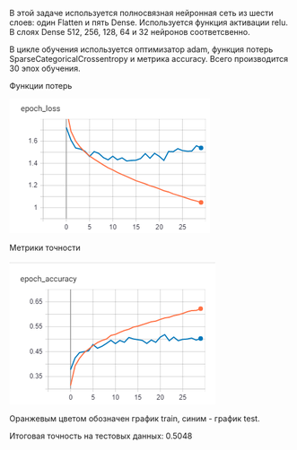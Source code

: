 В этой задаче используется полносвязная нейронная сеть из шести слоев: один Flatten и пять Dense. Используется функция активации relu. В слоях Dense 512, 256, 128, 64 и 32 нейронов соответсвенно.

В цикле обучения используется оптимизатор adam, функция потерь SparseCategoricalCrossentropy и метрика accuracy. Всего производится 30 эпох обучения.

Функции потерь

![Image alt](https://github.com/DmitryLemon/SMOMI/blob/master/Lab1/epoch_loss.png)

Метрики точности

![Image alt](https://github.com/DmitryLemon/SMOMI/blob/master/Lab1/epoch_acc.png)

Оранжевым цветом обозначен график train, синим - график test.

Итоговая точность на тестовых данных: 0.5048
